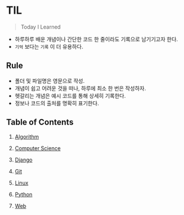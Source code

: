 # TIL

> Today I Learned

- 하루하루 배운 개념이나 간단한 코드 한 줄이라도 기록으로 남기기고자 한다.
- `기억` 보다는 `기록` 이 더 유용하다.

## Rule

- 폴더 및 파일명은 영문으로 작성.
- 개념이 쉽고 어려운 것을 떠나, 하루에 최소 한 번은 작성하자.
- 헷갈리는 개념은 예시 코드를 통해 상세히 기록한다.
- 정보나 코드의 출처를 명확히 표기한다.

## Table of Contents

1. [Algorithm](https://github.com/dudqo225/TIL/tree/master/algorithm)

2. [Computer Science](https://github.com/dudqo225/TIL/tree/master/computerScience)

3. [Django](https://github.com/dudqo225/TIL/tree/master/django)

4. [Git](https://github.com/dudqo225/TIL/tree/master/git)

5. [Linux](https://github.com/dudqo225/TIL/tree/master/linux)

6. [Python](https://github.com/dudqo225/TIL/tree/master/python)

7. [Web](https://github.com/dudqo225/TIL/tree/master/web)

